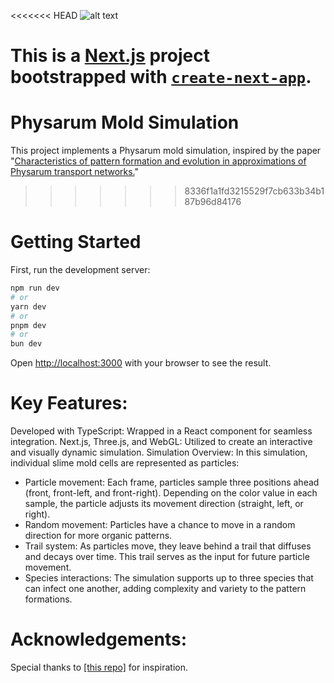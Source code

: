 <<<<<<< HEAD
![alt text](<Screenshot 2024-10-06 at 9.27.24 PM.png>)

This is a [Next.js](https://nextjs.org) project bootstrapped with [`create-next-app`](https://nextjs.org/docs/app/api-reference/cli/create-next-app).
=======
# Physarum Mold Simulation
This project implements a Physarum mold simulation, inspired by the paper "[Characteristics of pattern formation and evolution in approximations of Physarum transport networks.](https://uwe-repository.worktribe.com/output/980579/characteristics-of-pattern-formation-and-evolution-in-approximations-of-physarum-transport-networks)"
>>>>>>> 8336f1a1fd3215529f7cb633b34b187b96d84176


# Getting Started

First, run the development server:

```bash
npm run dev
# or
yarn dev
# or
pnpm dev
# or
bun dev
```

Open [http://localhost:3000](http://localhost:3000) with your browser to see the result.


# Key Features:
Developed with TypeScript: Wrapped in a React component for seamless integration.
Next.js, Three.js, and WebGL: Utilized to create an interactive and visually dynamic simulation.
Simulation Overview:
In this simulation, individual slime mold cells are represented as particles:

- Particle movement: Each frame, particles sample three positions ahead (front, front-left, and front-right). Depending on the color value in each sample, the particle adjusts its movement direction (straight, left, or right).
- Random movement: Particles have a chance to move in a random direction for more organic patterns.
- Trail system: As particles move, they leave behind a trail that diffuses and decays over time. This trail serves as the input for future particle movement.
- Species interactions: The simulation supports up to three species that can infect one another, adding complexity and variety to the pattern formations.

# Acknowledgements:
Special thanks to [\[this repo\]](https://github.com/Bewelge/Physarum-WebGL?tab=readme-ov-file) for inspiration. 


